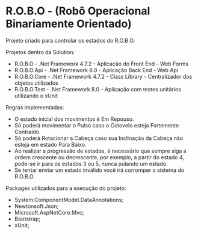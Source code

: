 # R.O.B.O - (Robô Operacional Binariamente Orientado)

Projeto criado para controlar os estados do R.O.B.O.

Projetos dentro da Solution:
- R.O.B.O - .Net Framework 4.7.2 - Aplicação do Front End - Web Forms
- R.O.B.O.Api - .Net Framework 8.0 - Aplicação Back End - Web Api
- R.O.B.O.Core - .Net Framework 4.7.2 - Class Library - Centralizador dos objetos utilizados
- R.O.B.O.Test - .Net Framework 8.0 - Aplicação com testes unitários utilizando o xUnit

Regras implementadas:
- O estado inicial dos movimentos é Em Repouso.
- Só poderá movimentar o Pulso caso o Cotovelo esteja Fortemente Contraído.
- Só poderá Rotacionar a Cabeça caso sua Inclinação da Cabeça não esteja em estado Para Baixo.
- Ao realizar a progressão de estados, é necessário que sempre siga a ordem crescente ou decrescente, por exemplo, a partir do estado 4, pode-se ir para os estados 3 ou 5, nunca pulando um estado.
- Se tentar enviar um estado inválido você irá corromper o sistema do R.O.B.O.

Packages utilizados para a execução do projeto:
- System.ComponentModel.DataAnnotations;
- Newtonsoft.Json;
- Microsoft.AspNetCore.Mvc;
- Bootstrap;
- xUnit; 
